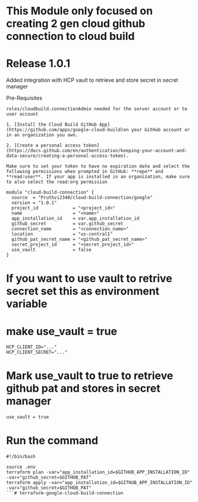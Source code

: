 # This Module only focused on creating 2 gen cloud github connection to cloud build
# Release 1.0.1
Added integration with HCP vault to retrieve and store secret in secret manager

Pre-Requisites
```
roles/cloudbuild.connectionAdmin needed for the server account or to user account

1. [Install the Cloud Build GitHub App](https://github.com/apps/google-cloud-build)on your GitHub account or in an organization you own.

2. [Create a personal access token](https://docs.github.com/en/authentication/keeping-your-account-and-data-secure/creating-a-personal-access-token).

Make sure to set your token to have no expiration date and select the following permissions when prompted in GitHub: **repo** and **read:user**. If your app is installed in an organization, make sure to also select the read:org permission
```
```
module "cloud-build-connection" {
  source  = "Pruthvi2340/cloud-build-connection/google"
  version = "1.0.1"
  project_id             = "<project_id>"
  name                   = "<name>"
  app_installation_id    = var.app_installation_id
  github_secret          = var.github_secret
  connection_name        = "<connection_name>"
  location               = "us-central1"
  github_pat_secret_name = "<github_pat_secret_name>"
  secret_project_id      = "<secret_project_id>"
  use_vault              = false
}
```
# If you want to use vault to retrive secret set this as environment variable

# make use_vault = true
```
HCP_CLIENT_ID="..."
HCP_CLIENT_SECRET="..."
```
# Mark use_vault to true to retrieve github pat and stores in secret manager
```
use_vault = true
```

# Run the command 
```
#!/bin/bash

source .env
terraform plan -var="app_installation_id=$GITHUB_APP_INSTALLATION_ID" -var="github_secret=$GITHUB_PAT"
terraform apply -var="app_installation_id=$GITHUB_APP_INSTALLATION_ID" -var="github_secret=$GITHUB_PAT"
```# terraform-google-cloud-build-connection
